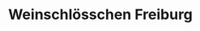 ---
title: "Weinschlösschen Freiburg"
url: /freiburg-im-breisgau/weinschloesschen-freiburg/
shop: Wein
---